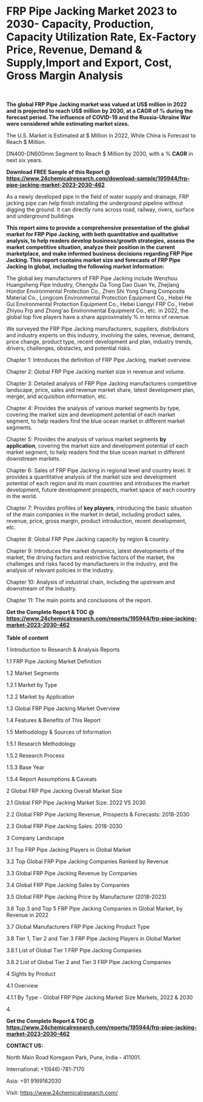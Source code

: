 <h1>FRP Pipe Jacking Market 2023 to 2030- Capacity, Production, Capacity Utilization Rate, Ex-Factory Price, Revenue, Demand & Supply,Import and Export, Cost, Gross Margin Analysis</h1><br/><p><strong>The global FRP Pipe Jacking market was valued at US$ million in 2022 and is projected to reach US$ million by 2030, at a <strong>CAGR</strong> of % during the forecast period. The influence of COVID-19 and the Russia-Ukraine War were considered while estimating market sizes.</strong></p><p>The U.S. Market is Estimated at $ Million in 2022, While China is Forecast to Reach $ Million.</p><p>DN400-DN600mm Segment to Reach $ Million by 2030, with a % <strong>CAGR</strong> in next six years.</p><div><b>Download FREE Sample of this Report @ <a href="https://www.24chemicalresearch.com/download-sample/195944/frp-pipe-jacking-market-2023-2030-462">https://www.24chemicalresearch.com/download-sample/195944/frp-pipe-jacking-market-2023-2030-462</a></b></div><p>As a newly developed pipe in the field of water supply and drainage, FRP jacking pipe can help finish installing the underground pipeline without digging the ground. It can directly runs across road, railway, rivers, surface and underground buildings</p><p><strong>This report aims to provide a comprehensive presentation of the global market for FRP Pipe Jacking, with both quantitative and qualitative analysis, to help readers develop business/growth strategies, assess the market competitive situation, analyze their position in the current marketplace, and make informed business decisions regarding FRP Pipe Jacking. This report contains market size and forecasts of FRP Pipe Jacking in global, including the following market information:</strong></p><p>The global key manufacturers of FRP Pipe Jacking include Wenzhou Huangsheng Pipe Industry, Chengdu Da Tong Dao Guan Ye, Zhejiang Hondor Environmental Protection Co., Zhen Shi Yong Chang Composite Material Co., Longcom Environmental Protection Equipment Co., Hebei He Gui Environmental Protection Equipment Co., Hebei Liangyi FRP Co., Hebei Zhiyou Frp and Zhong'ao Environmental Equipment Co., etc. in 2022, the global top five players have a share approximately % in terms of revenue.</p><p>We surveyed the FRP Pipe Jacking manufacturers, suppliers, distributors and industry experts on this industry, involving the sales, revenue, demand, price change, product type, recent development and plan, industry trends, drivers, challenges, obstacles, and potential risks.</p><p>Chapter 1: Introduces the definition of FRP Pipe Jacking, market overview.</p><p>Chapter 2: Global FRP Pipe Jacking market size in revenue and volume.</p><p>Chapter 3: Detailed analysis of FRP Pipe Jacking manufacturers competitive landscape, price, sales and revenue market share, latest development plan, merger, and acquisition information, etc.</p><p>Chapter 4: Provides the analysis of various market segments by type, covering the market size and development potential of each market segment, to help readers find the blue ocean market in different market segments.</p><p>Chapter 5: Provides the analysis of various market segments <strong>by application</strong>, covering the market size and development potential of each market segment, to help readers find the blue ocean market in different downstream markets.</p><p>Chapter 6: Sales of FRP Pipe Jacking in regional level and country level. It provides a quantitative analysis of the market size and development potential of each region and its main countries and introduces the market development, future development prospects, market space of each country in the world.</p><p>Chapter 7: Provides profiles of <strong>key players</strong>, introducing the basic situation of the main companies in the market in detail, including product sales, revenue, price, gross margin, product introduction, recent development, etc.</p><p>Chapter 8: Global FRP Pipe Jacking capacity by region & country.</p><p>Chapter 9: Introduces the market dynamics, latest developments of the market, the driving factors and restrictive factors of the market, the challenges and risks faced by manufacturers in the industry, and the analysis of relevant policies in the industry.</p><p>Chapter 10: Analysis of industrial chain, including the upstream and downstream of the industry.</p><p>Chapter 11: The main points and conclusions of the report.</p><div><b>Get the Complete Report & TOC @ <a href="https://www.24chemicalresearch.com/reports/195944/frp-pipe-jacking-market-2023-2030-462">https://www.24chemicalresearch.com/reports/195944/frp-pipe-jacking-market-2023-2030-462</a></b></div><br><b>Table of content</b><p>1 Introduction to Research & Analysis Reports<br />
 
  1.1 FRP Pipe Jacking Market Definition<br />
 
  1.2 Market Segments<br />
 
  1.2.1 Market by Type<br />
 
  1.2.2 Market by Application<br />
 
  1.3 Global FRP Pipe Jacking Market Overview<br />
 
  1.4 Features & Benefits of This Report<br />
 
  1.5 Methodology & Sources of Information<br />
 
  1.5.1 Research Methodology<br />
 
  1.5.2 Research Process<br />
 
  1.5.3 Base Year<br />
 
  1.5.4 Report Assumptions & Caveats<br />
 
 2 Global FRP Pipe Jacking Overall Market Size<br />
 
  2.1 Global FRP Pipe Jacking Market Size: 2022 VS 2030<br />
 
  2.2 Global FRP Pipe Jacking Revenue, Prospects & Forecasts: 2018-2030<br />
 
  2.3 Global FRP Pipe Jacking Sales: 2018-2030<br />
 
 3 Company Landscape<br />
 
  3.1 Top FRP Pipe Jacking Players in Global Market<br />
 
  3.2 Top Global FRP Pipe Jacking Companies Ranked by Revenue<br />
 
  3.3 Global FRP Pipe Jacking Revenue by Companies<br />
 
  3.4 Global FRP Pipe Jacking Sales by Companies<br />
 
  3.5 Global FRP Pipe Jacking Price by Manufacturer (2018-2023)<br />
 
  3.6 Top 3 and Top 5 FRP Pipe Jacking Companies in Global Market, by Revenue in 2022<br />
 
  3.7 Global Manufacturers FRP Pipe Jacking Product Type<br />
 
  3.8 Tier 1, Tier 2 and Tier 3 FRP Pipe Jacking Players in Global Market<br />
 
  3.8.1 List of Global Tier 1 FRP Pipe Jacking Companies<br />
 
  3.8.2 List of Global Tier 2 and Tier 3 FRP Pipe Jacking Companies<br />
 
 4 Sights by Product<br />
 
  4.1 Overview<br />
 
  4.1.1 By Type - Global FRP Pipe Jacking Market Size Markets, 2022 & 2030<br />
 
  4.<br><div><b>Get the Complete Report & TOC @ <a href="https://www.24chemicalresearch.com/reports/195944/frp-pipe-jacking-market-2023-2030-462">https://www.24chemicalresearch.com/reports/195944/frp-pipe-jacking-market-2023-2030-462</a></b></div></p>
 
 <b>CONTACT US:</b><br>
 
 North Main Road Koregaon Park, Pune, India - 411001.<br/>
 
 International: +1(646)-781-7170<br/>
 
 Asia: +91 9169162030<br/>
 
 Visit: <a href="https://www.24chemicalresearch.com/">https://www.24chemicalresearch.com/</a>
 
 <br>